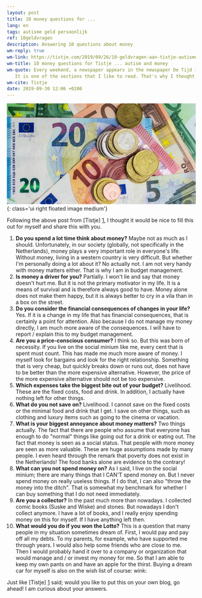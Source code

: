```yaml
---
layout: post
title: 10 money questions for ...
lang: en
tags: autisme geld persoonlijk
ref: 10geldvragen
description: Answering 10 questions about money
wm-reply: true
wm-link: https://tistje.com/2019/09/26/10-geldvragen-aan-tistje-autisme-en-geld/
wm-title: 10 money questions for Tistje ... autism and money
wm-quote: Every weekend, a newspaper appears in the newspaper De Tijd in the ‘Netto’ section in which a well-known or less well-known person is presented with ten money questions.
   It is one of the sections that I like to read. That's why I thought it would be nice to put it on Tistje once. Are you a blogger? Feel free to be inspired and take over the baton.
wm-cite: Tistje
date: 2019-09-30 12:06 +0200
---
```

![Website update](/assets/img/moneyeuros.jpg){: class='ui right floated image medium'}

Following the above post from [Tistje] [1], I thought it would be nice to fill this out for myself and share this with you.

1. **Do you spend a lot time think about money?** Maybe not as much as I should. Unfortunately, in our society (globally, not specifically in the Netherlands), money plays a very important role in everyone's life. Without money, living in a western country is very difficult. But whether I'm personally doing a lot about it? No actually not. I am not very handy with money matters either. That is why I am in budget management.
2. **Is money a driver for you?** Partially. I won't lie and say that money doesn't hurt me. But it is not the primary motivator in my life. It is a means of survival and is therefore always good to have. Money alone does not make them happy, but it is always better to cry in a vila than in a box on the street.
3. **Do you consider the financial consequences of changes in your life?** Yes. If it is a change in my life that has financial consequences, that is certainly a point for attention. Also because I do not manage my money directly, I am much more aware of the consequences. I will have to report / explain this to my budget management.
4. **Are you a price-conscious consumer?** I think so. But this was born of necessity. If you live on the social minium like me, every cent that is spent must count. This has made me much more aware of money. I myself look for bargains and look for the right relationship. Something that is very cheap, but quickly breaks down or runs out, does not have to be better than the more expensive alternative. However, the price of the more expensive alternative should not be too expensive.
5. **Which expenses take the biggest bite out of your budget?** Livelihood. These are the fixed costs, food and drink. In addition, I actually have nothing left for other things.
6. **What do you not save on?** Livelihood. I cannot save on the fixed costs or the minimal food and drink that I get. I save on other things, such as clothing and luxury items such as going to the cinema or vacation.
7. **What is your biggest annoyance about money matters?** Two things actually. The fact that there are people who assume that everyone has enough to do "normal" things like going out for a drink or eating out. The fact that money is seen as a social status. That people with more money are seen as more valuable. These are huge assumptions made by many people. I even heard through the remark that poverty does not exist in the Netherlands! The food banks alone are evidence to the contrary!
8. **What can you not spend money on?** As I said, I live on the social minium; there are many things that I CAN'T spend money on. But I never spend money on really useless things. If I do that, I can also "throw the money into the ditch". That is somewhat my benchmark for whether I can buy something that I do not need immediately.
9. **Are you a collector?** In the past much more than nowadays. I collected comic books (Suske and Wiske) and stones. But nowadays I don't collect anymore. I have a lot of books, and I really enjoy spending money on this for myself. If I have anything left then.
10. **What would you do if you won the Lotto?** This is a question that many people in my situation sometimes dream of. First, I would pay and pay off all my debts. To my parents, for example, who have supported me through years. I would also help some friends who are close to me. Then I would probably hand it over to a company or organization that would manage and / or invest my money for me. So that I am able to keep my own pants on and have an apple for the thirst. Buying a dream car for myself is also on the wish list of course: wink:

Just like [Tistje] [1] said; would you like to put this on your own blog, go ahead! I am curious about your answers.

[1]: https://tistje.com "Tistje - Ervaringsblog Autisme Sinds 2008"
